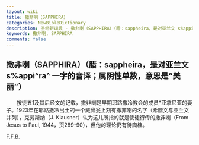 ```yaml
---
layout: wiki
title: 撒非喇（SAPPHIRA）
categories: NewBibleDictionary
description: 圣经新词典 - 撒非喇（SAPPHIRA）（腊：sappheira，是对亚兰文 s%appi^ra^ 一字的音译；属阴性单数，意思是“美丽”）
keywords: 撒非喇, SAPPHIRA
comments: false
---
```


## 撒非喇（SAPPHIRA）（腊：sappheira，是对亚兰文 s%appi^ra^ 一字的音译；属阴性单数，意思是“美丽”）

　　按徒五1及其后经文的记载，撒非喇是早期耶路撒冷教会的成员*亚拿尼亚的妻子。1923年在耶路撒冷出土的一个藏骨瓮上刻有撒非喇的名字（希腊文与亚兰文并列），克劳斯纳（J. Klausner）认为这儿所指的就是使徒行传的撒非喇（From Jesus to Paul, 1944，页289-90），但他的理论仍有待商榷。

F.F.B.








